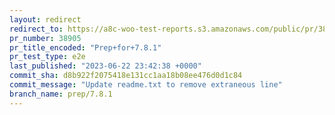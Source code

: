 ```yaml
---
layout: redirect
redirect_to: https://a8c-woo-test-reports.s3.amazonaws.com/public/pr/38905/e2e/index.html
pr_number: 38905
pr_title_encoded: "Prep+for+7.8.1"
pr_test_type: e2e
last_published: "2023-06-22 23:42:38 +0000"
commit_sha: d8b922f2075418e131cc1aa18b08ee476d0d1c84
commit_message: "Update readme.txt to remove extraneous line"
branch_name: prep/7.8.1
---
```

